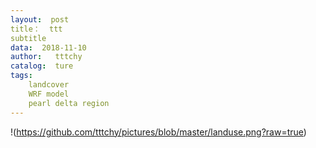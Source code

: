```yaml
---
layout:  post
title：  ttt
subtitle
data:  2018-11-10
author:   tttchy
catalog:  ture
tags:
    landcover
    WRF model
    pearl delta region
---
```



!(https://github.com/tttchy/pictures/blob/master/landuse.png?raw=true)
